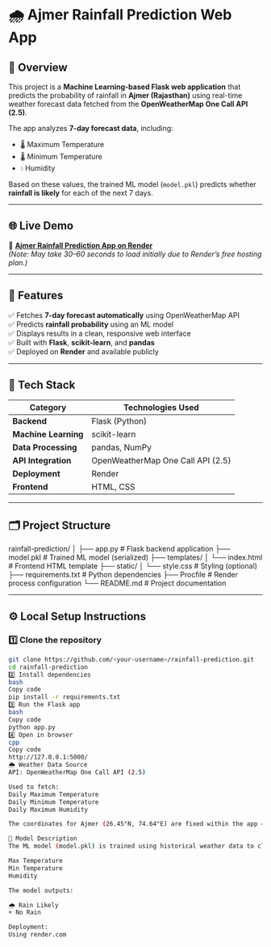 # 🌧️ Ajmer Rainfall Prediction Web App

## 📘 Overview
This project is a **Machine Learning-based Flask web application** that predicts the probability of rainfall in **Ajmer (Rajasthan)** using real-time weather forecast data fetched from the **OpenWeatherMap One Call API (2.5)**.

The app analyzes **7-day forecast data**, including:
- 🌡️ Maximum Temperature  
- 🌡️ Minimum Temperature  
- 💧 Humidity  

Based on these values, the trained ML model (`model.pkl`) predicts whether **rainfall is likely** for each of the next 7 days.

---

## 🌐 Live Demo
🔗 **[Ajmer Rainfall Prediction App on Render](https://ajmer-rainfall-prediction.onrender.com/)**  
*(Note: May take 30–60 seconds to load initially due to Render’s free hosting plan.)*

---

## 🧠 Features
✅ Fetches **7-day forecast automatically** using OpenWeatherMap API  
✅ Predicts **rainfall probability** using an ML model  
✅ Displays results in a clean, responsive web interface  
✅ Built with **Flask**, **scikit-learn**, and **pandas**  
✅ Deployed on **Render** and available publicly  

---

## 🧩 Tech Stack

| Category | Technologies Used |
|-----------|-------------------|
| **Backend** | Flask (Python) |
| **Machine Learning** | scikit-learn |
| **Data Processing** | pandas, NumPy |
| **API Integration** | OpenWeatherMap One Call API (2.5) |
| **Deployment** | Render |
| **Frontend** | HTML, CSS |

---

## 🗂️ Project Structure
rainfall-prediction/
│
├── app.py # Flask backend application
├── model.pkl # Trained ML model (serialized)
├── templates/
│ └── index.html # Frontend HTML template
├── static/
│ └── style.css # Styling (optional)
├── requirements.txt # Python dependencies
├── Procfile # Render process configuration
└── README.md # Project documentation


---
## ⚙️ Local Setup Instructions

### 1️⃣ Clone the repository
```bash
git clone https://github.com/<your-username>/rainfall-prediction.git
cd rainfall-prediction
2️⃣ Install dependencies
bash
Copy code
pip install -r requirements.txt
3️⃣ Run the Flask app
bash
Copy code
python app.py
4️⃣ Open in browser
cpp
Copy code
http://127.0.0.1:5000/
🌦️ Weather Data Source
API: OpenWeatherMap One Call API (2.5)

Used to fetch:
Daily Maximum Temperature
Daily Minimum Temperature
Daily Maximum Humidity

The coordinates for Ajmer (26.45°N, 74.64°E) are fixed within the app — no user input required.

🧮 Model Description
The ML model (model.pkl) is trained using historical weather data to classify whether it will rain or not based on:

Max Temperature
Min Temperature
Humidity

The model outputs:

🌧️ Rain Likely
☀️ No Rain

Deployment:
Using render.com

